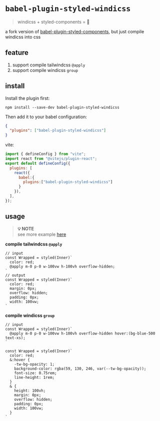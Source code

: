# `babel-plugin-styled-windicss`
> windicss + styled-components = 🥰

a fork version of [babel-plugin-styled-components](https://github.com/styled-components/babel-plugin-styled-components), but just compile windicss into css

## feature

1. support compile tailwindcss `@apply`
2. support compile windicss `group`

## install

Install the plugin first:

```
npm install --save-dev babel-plugin-styled-windicss
```

Then add it to your babel configuration:

```JSON
{
  "plugins": ["babel-plugin-styled-windicss"]
}
```

vite:

```javascript
import { defineConfig } from "vite";
import react from "@vitejs/plugin-react";
export default defineConfig({
  plugins: [
    react({
      babel:{
        plugins:["babel-plugin-styled-windicss"]
      }
    }),
  ],
});

```

## usage

> **💡 NOTE**  
see more example [here](./example/src/pages/index.tsx)

**compile tailwindcss `@apply`**

```tsx
// input
const Wrapped = styled(Inner)`
  color: red;
  @apply m-0 p-0 w-100vw h-100vh overflow-hidden;
`
// output
const Wrapped = styled(Inner)`
  color: red;
  margin: 0px;
  overflow: hidden;
  padding: 0px;
  width: 100vw;
`
```

**compile windicss `group`**

```tsx
// input
const Wrapped = styled(Inner)`
  @apply m-0 p-0 w-100vw h-100vh overflow-hidden hover:(bg-blue-500 text-xs);
`

const Wrapped = styled(Inner)`
  color: red;
  &:hover {
    -tw-bg-opacity: 1;
    background-color: rgba(59, 130, 246, var(--tw-bg-opacity));
    font-size: 0.75rem;
    line-height: 1rem;
  }
  & {
    height: 100vh;
    margin: 0px;
    overflow: hidden;
    padding: 0px;
    width: 100vw;
  }
`
```


